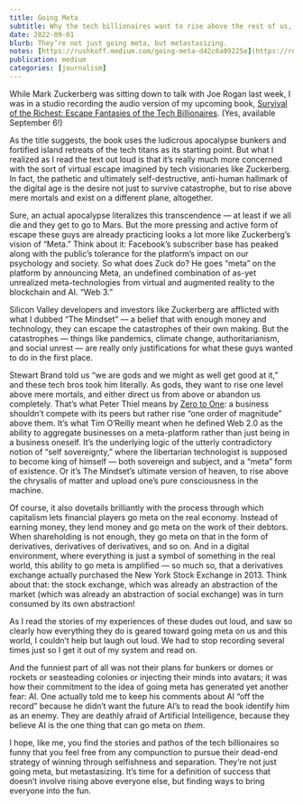```yaml
---
title: Going Meta
subtitle: Why the tech billionaires want to rise above the rest of us, and why it’s so stupid you have to laugh
date: 2022-09-01
blurb: They’re not just going meta, but metastasizing.
notes: [https://rushkoff.medium.com/going-meta-d42c6a09225e](https://rushkoff.medium.com/going-meta-d42c6a09225e "https://rushkoff.medium.com/going-meta-d42c6a09225e")
publication: medium
categories: [journalism]
---
```


While Mark Zuckerberg was sitting down to talk with Joe Rogan last week, I was in a studio recording the audio version of my upcoming book, [Survival of the Richest: Escape Fantasies of the Tech Billionaires](https://wwnorton.com/books/survival-of-the-richest/). (Yes, available September 6!)

As the title suggests, the book uses the ludicrous apocalypse bunkers and fortified island retreats of the tech titans as its starting point. But what I realized as I read the text out loud is that it’s really much more concerned with the sort of virtual escape imagined by tech visionaries like Zuckerberg. In fact, the pathetic and ultimately self-destructive, anti-human hallmark of the digital age is the desire not just to survive catastrophe, but to rise above mere mortals and exist on a different plane, altogether.

Sure, an actual apocalypse literalizes this transcendence — at least if we all die and they get to go to Mars. But the more pressing and active form of escape these guys are already practicing looks a lot more like Zuckerberg’s vision of “Meta.” Think about it: Facebook’s subscriber base has peaked along with the public’s tolerance for the platform’s impact on our psychology and society. So what does Zuck do? He goes “meta” on the platform by announcing Meta, an undefined combination of as-yet unrealized meta-technologies from virtual and augmented reality to the blockchain and AI. “Web 3.”

Silicon Valley developers and investors like Zuckerberg are afflicted with what I dubbed “The Mindset” — a belief that with enough money and technology, they can escape the catastrophes of their own making. But the catastrophes — things like pandemics, climate change, authoritarianism, and social unrest — are really only justifications for what these guys wanted to do in the first place.

Stewart Brand told us “we are gods and we might as well get good at it,” and these tech bros took him literally. As gods, they want to rise one level above mere mortals, and either direct us from above or abandon us completely. That’s what Peter Thiel means by [Zero to One](https://en.wikipedia.org/wiki/Zero_to_One): a business shouldn’t compete with its peers but rather rise “one order of magnitude” above them. It’s what Tim O’Reilly meant when he defined Web 2.0 as the ability to aggregate businesses on a meta-platform rather than just being in a business oneself. It’s the underlying logic of the utterly contradictory notion of “self sovereignty,” where the libertarian technologist is supposed to become king of himself — both sovereign and subject, and a “meta” form of existence. Or it’s The Mindset’s ultimate version of heaven, to rise above the chrysalis of matter and upload one’s pure consciousness in the machine.

Of course, it also dovetails brilliantly with the process through which capitalism lets financial players go meta on the real economy. Instead of earning money, they lend money and go meta on the work of their debtors. When shareholding is not enough, they go meta on that in the form of derivatives, derivatives of derivatives, and so on. And in a digital environment, where everything is just a symbol of something in the real world, this ability to go meta is amplified — so much so, that a derivatives exchange actually purchased the New York Stock Exchange in 2013. Think about that: the stock exchange, which was already an abstraction of the market (which was already an abstraction of social exchange) was in turn consumed by its own abstraction!

As I read the stories of my experiences of these dudes out loud, and saw so clearly how everything they do is geared toward going meta on us and this world, I couldn’t help but laugh out loud. We had to stop recording several times just so I get it out of my system and read on.

And the funniest part of all was not their plans for bunkers or domes or rockets or seasteading colonies or injecting their minds into avatars; it was how their commitment to the idea of going meta has generated yet another fear: AI. One actually told me to keep his comments about AI “off the record” because he didn’t want the future AI’s to read the book identify him as an enemy. They are deathly afraid of Artificial Intelligence, because they believe AI is the one thing that can go meta on _them_.

I hope, like me, you find the stories and pathos of the tech billionaires so funny that you feel free from any compunction to pursue their dead-end strategy of winning through selfishness and separation. They’re not just going meta, but metastasizing. It’s time for a definition of success that doesn’t involve rising above everyone else, but finding ways to bring everyone into the fun.

